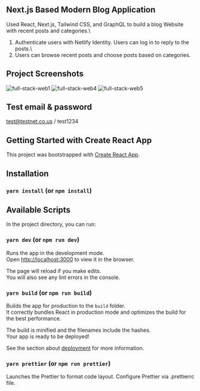 ## Next.js Based Modern Blog Application

Used React, Next.js, Tailwind CSS, and GraphQL to build a blog Website with recent posts and categories.\
1. Authenticate users with Netlify Identity. Users can log in to reply to the posts.\
2. Users can browse recent posts and choose posts based on categories.

## Project Screenshots
![full-stack-web1](https://user-images.githubusercontent.com/60259324/180361672-c5c9484a-0466-430c-a0ed-e51a29023a45.png)
![full-stack-web4](https://user-images.githubusercontent.com/60259324/180361674-ac559473-ff78-4938-bff3-4bb7f8f3b223.png)
![full-stack-web5](https://user-images.githubusercontent.com/60259324/180361676-6c3848c2-903c-47b5-9027-967879b74b07.png)

## Test email & password
test@testnet.co.us / test1234

## Getting Started with Create React App

This project was bootstrapped with [Create React App](https://github.com/facebook/create-react-app).

## Installation

### `yarn install` (or `npm install`)

## Available Scripts

In the project directory, you can run:

### `yarn dev` (or `npm run dev`)

Runs the app in the development mode.\
Open [http://localhost:3000](http://localhost:3000) to view it in the browser.

The page will reload if you make edits.\
You will also see any lint errors in the console.

### `yarn build` (or `npm run build`)

Builds the app for production to the `build` folder.\
It correctly bundles React in production mode and optimizes the build for the best performance.

The build is minified and the filenames include the hashes.\
Your app is ready to be deployed!

See the section about [deployment](https://facebook.github.io/create-react-app/docs/deployment) for more information.

### `yarn prettier` (or `npm run prettier`)

Launches the Prettier to format code layout. Configure Prettier via .prettierrc file.
